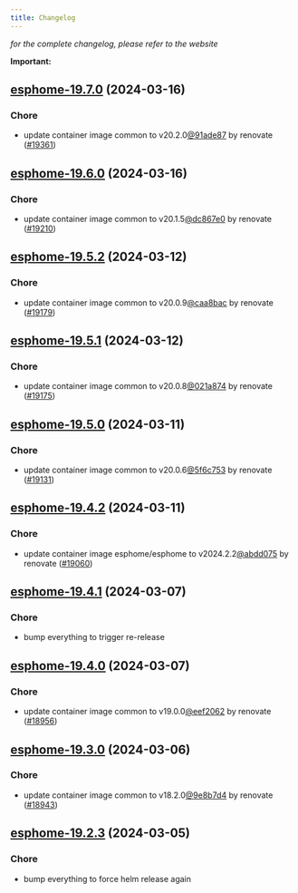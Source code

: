 ```yaml
---
title: Changelog
---
```



*for the complete changelog, please refer to the website*

**Important:**


## [esphome-19.7.0](https://github.com/truecharts/charts/compare/esphome-19.6.0...esphome-19.7.0) (2024-03-16)

### Chore



- update container image common to v20.2.0[@91ade87](https://github.com/91ade87) by renovate ([#19361](https://github.com/truecharts/charts/issues/19361))


## [esphome-19.6.0](https://github.com/truecharts/charts/compare/esphome-19.5.2...esphome-19.6.0) (2024-03-16)

### Chore



- update container image common to v20.1.5[@dc867e0](https://github.com/dc867e0) by renovate ([#19210](https://github.com/truecharts/charts/issues/19210))


## [esphome-19.5.2](https://github.com/truecharts/charts/compare/esphome-19.5.1...esphome-19.5.2) (2024-03-12)

### Chore



- update container image common to v20.0.9[@caa8bac](https://github.com/caa8bac) by renovate ([#19179](https://github.com/truecharts/charts/issues/19179))


## [esphome-19.5.1](https://github.com/truecharts/charts/compare/esphome-19.5.0...esphome-19.5.1) (2024-03-12)

### Chore



- update container image common to v20.0.8[@021a874](https://github.com/021a874) by renovate ([#19175](https://github.com/truecharts/charts/issues/19175))


## [esphome-19.5.0](https://github.com/truecharts/charts/compare/esphome-19.4.2...esphome-19.5.0) (2024-03-11)

### Chore



- update container image common to v20.0.6[@5f6c753](https://github.com/5f6c753) by renovate ([#19131](https://github.com/truecharts/charts/issues/19131))


## [esphome-19.4.2](https://github.com/truecharts/charts/compare/esphome-19.4.1...esphome-19.4.2) (2024-03-11)

### Chore



- update container image esphome/esphome to v2024.2.2[@abdd075](https://github.com/abdd075) by renovate ([#19060](https://github.com/truecharts/charts/issues/19060))


## [esphome-19.4.1](https://github.com/truecharts/charts/compare/esphome-19.4.0...esphome-19.4.1) (2024-03-07)

### Chore



- bump everything to trigger re-release


## [esphome-19.4.0](https://github.com/truecharts/charts/compare/esphome-19.3.0...esphome-19.4.0) (2024-03-07)

### Chore



- update container image common to v19.0.0[@eef2062](https://github.com/eef2062) by renovate ([#18956](https://github.com/truecharts/charts/issues/18956))


## [esphome-19.3.0](https://github.com/truecharts/charts/compare/esphome-19.2.3...esphome-19.3.0) (2024-03-06)

### Chore



- update container image common to v18.2.0[@9e8b7d4](https://github.com/9e8b7d4) by renovate ([#18943](https://github.com/truecharts/charts/issues/18943))


## [esphome-19.2.3](https://github.com/truecharts/charts/compare/esphome-19.2.2...esphome-19.2.3) (2024-03-05)

### Chore



- bump everything to force helm release again

